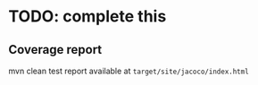 # TODO: complete this

## Coverage report

mvn clean test
report available at `target/site/jacoco/index.html`
